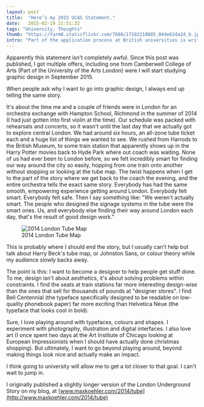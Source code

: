 ```yaml
---
layout: post
title:  "Here’s my 2015 UCAS Statement."
date:   2015-02-19 21:51:32
tags: "University, Thoughts"
thumb: "https://farm8.staticflickr.com/7686/17102210885_044e62da24_b.jpg"
intro: "Part of the application process at British universities is writing a statement where you explain why you’ve choosen your particular courses. Here’s mine."
---
```


<p class='full note'>
	Apparently this statement isn't completely awful. Since this post was published, I got multiple offers, including one from Camberwell College of Arts (Part of the University of the Arts London) were I will start studying graphic design in September 2015.
</p>

When people ask why I want to go into graphic design, I always end up telling the same story.

It's about the time me and a couple of friends were in London for an orchestra exchange with Hampton School, Richmond in the summer of 2014 (I had just gotten into first violin at the time). Our schedule was packed with rehearsals and concerts, so it wasn't until the last day that we actually got to explore central London. We had around six hours, an all-zone tube ticket each and a huge list of things we wanted to see.
We rushed from Harrods to the British Museum, to some train station that apparently shows up in the Harry Potter movies back to Hyde Park where out coach was waiting. None of us had ever been to London before, so we felt incredibly smart for finding our way around the city so easily, hopping from one train onto another without stopping or looking at the tube map.
The twist happens when I get to the part of the story where we get back to the coach the evening, and the entire orchestra tells the exact same story. Everybody has had the same smooth, empowering experience getting around London. Everybody felt smart. Everybody felt safe. Then I say something like: "We weren't actually smart. The people who designed the signage systems in the tube were the smart ones. Us, and everybody else finding their way around London each day, that's the result of good design work."

<figure class='full'>
	<img src="https://farm8.staticflickr.com/7686/17102210885_044e62da24_b.jpg" alt="2014 London Tube Map"/>
	<figcaption>2014 London Tube Map</figcaption>
</figure>

This is probably where I should end the story, but I usually can't help but talk about Harry Beck's tube map, or Johnston Sans, or colour theory while my audience slowly backs away.

The point is this: I want to become a designer to help people get stuff done. To me, design isn't about aesthetics, it's about solving problems within constraints. I find the seats at train stations far more interesting design-wise than the ones that sell for thousands of pounds at "designer stores". I find Bell Centennial (the typeface specifically designed to be readable on low-quality phonebook paper) far more exciting than Helvetica Neue (the typeface that looks cool in bold).

Sure, I love playing around with typefaces, colours and shapes. I experiment with photography, illustration and digital interfaces. I also love art (I once spent two days at the Art Institute of Chicago looking at European Impressionists when I should have actually done christmas shopping). But ultimately, I want to go beyond playing around, beyond making things look nice and actually make an impact.

I think going to university will allow me to get a lot closer to that goal. I can't wait to jump in.

I originally published a slightly longer version of the London Underground Story on my blog, at [www.maxkoehler.com/2014/tube](http://www.maxkoehler.com/2014/tube)
